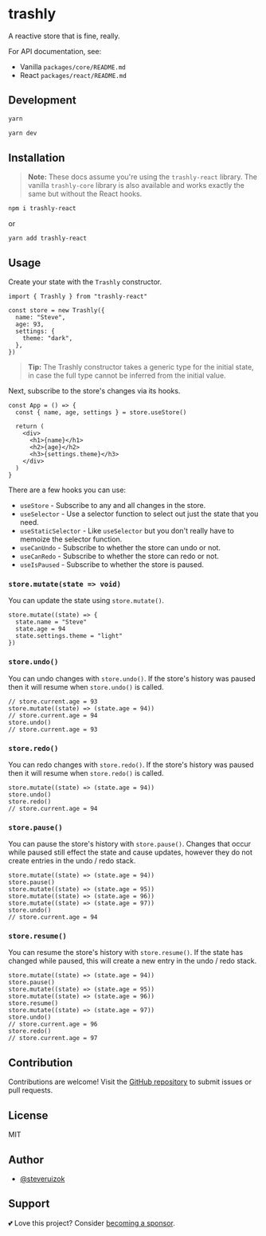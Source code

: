 # trashly

A reactive store that is fine, really.

For API documentation, see:

- Vanilla `packages/core/README.md`
- React `packages/react/README.md`

## Development

```bash
yarn

yarn dev
```

## Installation

> **Note:** These docs assume you're using the `trashly-react` library. The vanilla `trashly-core` library is also available and works exactly the same but without the React hooks.

```bash
npm i trashly-react
```

or

```
yarn add trashly-react
```

## Usage

Create your state with the `Trashly` constructor.

```tsx
import { Trashly } from "trashly-react"

const store = new Trashly({
  name: "Steve",
  age: 93,
  settings: {
    theme: "dark",
  },
})
```

> **Tip:** The Trashly constructor takes a generic type for the initial state, in case the full type cannot be inferred from the initial value.

Next, subscribe to the store's changes via its hooks.

```tsx
const App = () => {
  const { name, age, settings } = store.useStore()

  return (
    <div>
      <h1>{name}</h1>
      <h2>{age}</h2>
      <h3>{settings.theme}</h3>
    </div>
  )
}
```

There are a few hooks you can use:

- `useStore` - Subscribe to any and all changes in the store.
- `useSelector` - Use a selector function to select out just the state that you need.
- `useStaticSelector` - Like `useSelector` but you don't really have to memoize the selector function.
- `useCanUndo` - Subscribe to whether the store can undo or not.
- `useCanRedo` - Subscribe to whether the store can redo or not.
- `useIsPaused` - Subscribe to whether the store is paused.

### `store.mutate(state => void)`

You can update the state using `store.mutate()`.

```tsx
store.mutate((state) => {
  state.name = "Steve"
  state.age = 94
  state.settings.theme = "light"
})
```

### `store.undo()`

You can undo changes with `store.undo()`. If the store's history was paused then it will resume when `store.undo()` is called.

```tsx
// store.current.age = 93
store.mutate((state) => (state.age = 94))
// store.current.age = 94
store.undo()
// store.current.age = 93
```

### `store.redo()`

You can redo changes with `store.redo()`. If the store's history was paused then it will resume when `store.redo()` is called.

```tsx
store.mutate((state) => (state.age = 94))
store.undo()
store.redo()
// store.current.age = 94
```

### `store.pause()`

You can pause the store's history with `store.pause()`. Changes that occur while paused still effect the state and cause updates, however they do not create entries in the undo / redo stack.

```tsx
store.mutate((state) => (state.age = 94))
store.pause()
store.mutate((state) => (state.age = 95))
store.mutate((state) => (state.age = 96))
store.mutate((state) => (state.age = 97))
store.undo()
// store.current.age = 94
```

### `store.resume()`

You can resume the store's history with `store.resume()`. If the state has changed while paused, this will create a new entry in the undo / redo stack.

```tsx
store.mutate((state) => (state.age = 94))
store.pause()
store.mutate((state) => (state.age = 95))
store.mutate((state) => (state.age = 96))
store.resume()
store.mutate((state) => (state.age = 97))
store.undo()
// store.current.age = 96
store.redo()
// store.current.age = 97
```

## Contribution

Contributions are welcome! Visit the [GitHub repository](https://github.com/steveruizok/trashly) to submit issues or pull requests.

## License

MIT

## Author

- [@steveruizok](https://twitter.com/steveruizok)

## Support

💕 Love this project? Consider [becoming a sponsor](https://github.com/sponsors/steveruizok?frequency=recurring&sponsor=steveruizok).
